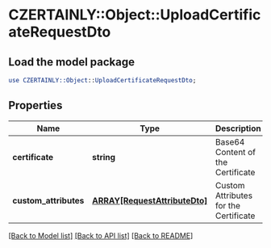 # CZERTAINLY::Object::UploadCertificateRequestDto

## Load the model package
```perl
use CZERTAINLY::Object::UploadCertificateRequestDto;
```

## Properties
Name | Type | Description | Notes
------------ | ------------- | ------------- | -------------
**certificate** | **string** | Base64 Content of the Certificate | 
**custom_attributes** | [**ARRAY[RequestAttributeDto]**](RequestAttributeDto.md) | Custom Attributes for the Certificate | 

[[Back to Model list]](../README.md#documentation-for-models) [[Back to API list]](../README.md#documentation-for-api-endpoints) [[Back to README]](../README.md)


